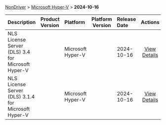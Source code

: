 
[NonDriver](/README.md)  >  [Microsoft Hyper-V](/index/NonDriver/Microsoft_Hyper-V.md)  >  **2024-10-16**



| Description            | Product Version    | Platform                | Platform Version           | Release Date           |             Actions              |
| ---------------------- | :----------------- | :---------------------- | -------------------------- | :--------------------- | :------------------------------: |
| NLS License Server (DLS) 3.4 for Microsoft Hyper-V |  | Microsoft Hyper-V |  | 2024-10-16 | [View Details](/details/be2e78_NLS_License_Server_(DLS)_3.4_for_Microsoft_Hyper-V.md) |
| NLS License Server (DLS) 3.1.4 for Microsoft Hyper-V |  | Microsoft Hyper-V |  | 2024-10-16 | [View Details](/details/e47a61_NLS_License_Server_(DLS)_3.1.4_for_Microsoft_Hyper-V.md) |
